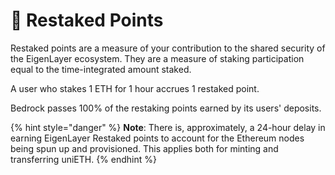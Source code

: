 # 💪 Restaked Points

Restaked points are a measure of your contribution to the shared security of the EigenLayer ecosystem. They are a measure of staking participation equal to the time-integrated amount staked.

A user who stakes 1 ETH for 1 hour accrues 1 restaked point.

Bedrock passes 100% of the restaking points earned by its users' deposits.

{% hint style="danger" %}
**Note**: There is, approximately, a 24-hour delay in earning EigenLayer Restaked points to account for the Ethereum nodes being spun up and provisioned. This applies both for minting and transferring uniETH.
{% endhint %}
